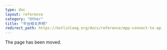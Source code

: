```yaml
---
type: doc
layout: reference
category: "Other"
title: "平台相关声明"
redirect_path: https://kotlinlang.org/docs/reference/mpp-connect-to-apis.html
---
```


The page has been moved.
